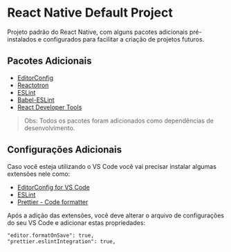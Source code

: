 # React Native Default Project
Projeto padrão do React Native, com alguns pacotes adicionais pré-instalados e configurados para facilitar a criação de projetos futuros.

## Pacotes Adicionais
 - [EditorConfig](https://editorconfig.org/)
 - [Reactotron](https://github.com/infinitered/reactotron)
 - [ESLint](https://eslint.org/)
 - [Babel-ESLint](https://github.com/babel/babel-eslint)
 - [React Developer Tools](https://github.com/facebook/react-devtools)

> Obs: Todos os pacotes foram adicionados como dependências de desenvolvimento.

## Configurações Adicionais
Caso você esteja utilizando o VS Code você vai precisar instalar algumas extensões nele como:
- [EditorConfig for VS Code](https://marketplace.visualstudio.com/items?itemName=EditorConfig.EditorConfig)
- [ESLint](https://marketplace.visualstudio.com/items?itemName=dbaeumer.vscode-eslint)
- [Prettier - Code formatter](https://marketplace.visualstudio.com/items?itemName=esbenp.prettier-vscode)

Após a adição das extensões, você deve alterar o arquivo de configurações do seu VS Code e adicionar estas propriedades:

    "editor.formatOnSave": true,
    "prettier.eslintIntegration": true,
